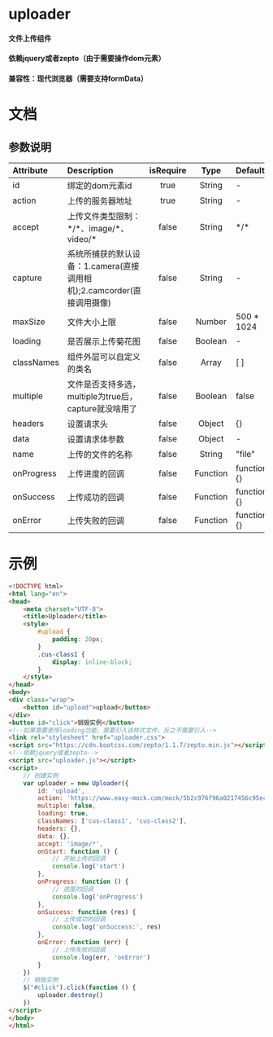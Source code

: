 # uploader
#### 文件上传组件
#### 依赖jquery或者zepto（由于需要操作dom元素）
#### 兼容性：现代浏览器（需要支持formData）

# 文档
## 参数说明

| Attribute      |    Description | isRequire  | Type | Default |
| :-------- | :--------| :--: | :--: | :-------- |
| id  | 绑定的dom元素id |  true   | String | - |
| action     |   上传的服务器地址 |  true  | String | - |
| accept      |    上传文件类型限制：\*/\*、image/\*、video/\* | false  | String | \*/* |
| capture      |    系统所捕获的默认设备：1.camera(直接调用相机);2.camcorder(直接调用摄像) | false | String | - |
| maxSize      |    文件大小上限 | false  | Number | 500 * 1024 |
| loading      |    是否展示上传菊花图 | false  | Boolean | - |
| classNames      |    组件外层可以自定义的类名 | false  | Array | [ ] |
| multiple      |    文件是否支持多选， multiple为true后，capture就没啥用了 | false | Boolean | false |
| headers |    设置请求头 | false | Object   | {} |
| data      |    设置请求体参数 | false | Object | - |
| name  |    上传的文件的名称 | false | String | "file" |
| onProgress |    上传进度的回调 | false | Function | function(){} |
| onSuccess  |    上传成功的回调 | false | Function | function(){} |
| onError  |    上传失败的回调 | false | Function | function(){} |

# 示例
``` html
<!DOCTYPE html>
<html lang="en">
<head>
    <meta charset="UTF-8">
    <title>Uploader</title>
    <style>
        #upload {
            padding: 20px;
        }
        .cus-class1 {
            display: inline-block;
        }
    </style>
</head>
<body>
<div class="wrap">
    <button id="upload">upload</button>
</div>
<button id="click">销毁实例</button>
<!--如果需要使用loading功能，需要引入该样式文件，反之不需要引入-->
<link rel="stylesheet" href="uploader.css">
<script src="https://cdn.bootcss.com/zepto/1.1.7/zepto.min.js"></script>
<!--依赖jquery或者zepto-->
<script src="uploader.js"></script>
<script>
    // 创建实例
    var uploader = new Uploader({
        id: 'upload',
        action: 'https://www.easy-mock.com/mock/5b2c976f96a0217456c95ecc/example/upload',
        multiple: false,
        loading: true,
        classNames: ['cus-class1', 'cus-class2'],
        headers: {},
        data: {},
        accept: 'image/*',
        onStart: function () {
            // 开始上传的回调
            console.log('start')
        },
        onProgress: function () {
            // 进度的回调
            console.log('onProgress')
        },
        onSuccess: function (res) {
            // 上传成功的回调
            console.log('onSuccess:', res)
        },
        onError: function (err) {
            // 上传失败的回调
            console.log(err, 'onError')
        }
    })
    // 销毁实例
    $("#click").click(function () {
        uploader.destroy()
    })
</script>
</body>
</html>
```


